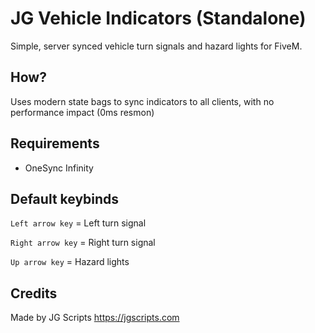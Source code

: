 # JG Vehicle Indicators (Standalone)

Simple, server synced vehicle turn signals and hazard lights for FiveM.

## How?

Uses modern state bags to sync indicators to all clients, with no performance impact (0ms resmon)

## Requirements

- OneSync Infinity

## Default keybinds

`Left arrow key` = Left turn signal

`Right arrow key` = Right turn signal

`Up arrow key` = Hazard lights

## Credits

Made by JG Scripts https://jgscripts.com

